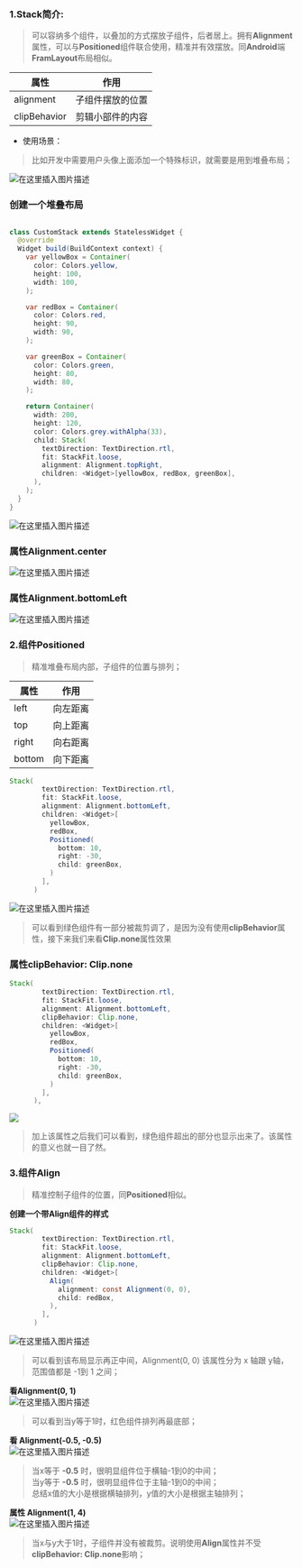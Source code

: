 ### 1.Stack简介:

> 可以容纳多个组件，以叠加的方式摆放子组件，后者居上。拥有**Alignment**属性，可以与**Positioned**组件联合使用，精准并有效摆放。同**Android**端**FramLayout**布局相似。

| 属性 | 作用 |
| --- | --- |
| alignment | 子组件摆放的位置 |
| clipBehavior | 剪辑小部件的内容 |

+   使用场景：

> 比如开发中需要用户头像上面添加一个特殊标识，就需要是用到堆叠布局；

![在这里插入图片描述](https://img-blog.csdnimg.cn/a0ad6e56ff774911b8ca0c78b5767d16.png)

### 创建一个堆叠布局

```java

class CustomStack extends StatelessWidget {
  @override
  Widget build(BuildContext context) {
    var yellowBox = Container(
      color: Colors.yellow,
      height: 100,
      width: 100,
    );

    var redBox = Container(
      color: Colors.red,
      height: 90,
      width: 90,
    );

    var greenBox = Container(
      color: Colors.green,
      height: 80,
      width: 80,
    );

    return Container(
      width: 200,
      height: 120,
      color: Colors.grey.withAlpha(33),
      child: Stack(
        textDirection: TextDirection.rtl,
        fit: StackFit.loose,
        alignment: Alignment.topRight,
        children: <Widget>[yellowBox, redBox, greenBox],
      ),
    );
  }
}

```

![在这里插入图片描述](assets/images/banner.jpg)

### 属性Alignment.center

![在这里插入图片描述](assets/images/img.png)  

### 属性Alignment.bottomLeft

![在这里插入图片描述](https://img-blog.csdnimg.cn/407db4ad7e6d4800b1451d8d5c794f75.png?x-oss-process=image/watermark,type_d3F5LXplbmhlaQ,shadow_50,text_Q1NETiBA5oCA5ZCb,size_16,color_FFFFFF,t_70,g_se,x_16)  

### 2.组件Positioned

> 精准堆叠布局内部，子组件的位置与排列；

| 属性 | 作用 |
| --- | --- |
| left | 向左距离 |
| top | 向上距离 |
| right | 向右距离 |
| bottom | 向下距离 |

```java
Stack(
        textDirection: TextDirection.rtl,
        fit: StackFit.loose,
        alignment: Alignment.bottomLeft,
        children: <Widget>[
          yellowBox,
          redBox,
          Positioned(
            bottom: 10,
            right: -30,
            child: greenBox,
          )
        ],
      )
```

![在这里插入图片描述](https://img-blog.csdnimg.cn/52c28c1689784e2c9592a4f3a764609c.png?x-oss-process=image/watermark,type_d3F5LXplbmhlaQ,shadow_50,text_Q1NETiBA5oCA5ZCb,size_16,color_FFFFFF,t_70,g_se,x_16)

> 可以看到绿色组件有一部分被裁剪调了，是因为没有使用**clipBehavior**属性，接下来我们来看**Clip.none**属性效果

### 属性clipBehavior: Clip.none

```java
Stack(
        textDirection: TextDirection.rtl,
        fit: StackFit.loose,
        alignment: Alignment.bottomLeft,
        clipBehavior: Clip.none,
        children: <Widget>[
          yellowBox,
          redBox,
          Positioned(
            bottom: 10,
            right: -30,
            child: greenBox,
          )
        ],
      ),
```

![](https://img-blog.csdnimg.cn/a84cd8cfe9e04e599b27dcbc28991191.png?x-oss-process=image/watermark,type_d3F5LXplbmhlaQ,shadow_50,text_Q1NETiBA5oCA5ZCb,size_15,color_FFFFFF,t_70,g_se,x_16)

> 加上该属性之后我们可以看到，绿色组件超出的部分也显示出来了。该属性的意义也就一目了然。

### 3.组件Align

> 精准控制子组件的位置，同**Positioned**相似。

**创建一个带Align组件的样式**

```java
Stack(
        textDirection: TextDirection.rtl,
        fit: StackFit.loose,
        alignment: Alignment.bottomLeft,
        clipBehavior: Clip.none,
        children: <Widget>[
          Align(
            alignment: const Alignment(0, 0),
            child: redBox,
          ),
        ],
      )
```

![在这里插入图片描述](https://img-blog.csdnimg.cn/fe54fb8b9c1c44f2bf20f3231ac41081.png?x-oss-process=image/watermark,type_d3F5LXplbmhlaQ,shadow_50,text_Q1NETiBA5oCA5ZCb,size_16,color_FFFFFF,t_70,g_se,x_16)

> 可以看到该布局显示再正中间，Alignment(0, 0) 该属性分为 x 轴跟 y轴，范围值都是 \-1到 1 之间；

**看Alignment(0, 1)**  
![在这里插入图片描述](https://img-blog.csdnimg.cn/aff1515649b9408daf2b1561fdbb93e0.png?x-oss-process=image/watermark,type_d3F5LXplbmhlaQ,shadow_50,text_Q1NETiBA5oCA5ZCb,size_16,color_FFFFFF,t_70,g_se,x_16)

> 可以看到当y等于1时，红色组件排列再最底部；

**看 Alignment(-0.5, -0.5)**  
![在这里插入图片描述](https://img-blog.csdnimg.cn/d128a32247a345ae83d4251b427a4ac2.png?x-oss-process=image/watermark,type_d3F5LXplbmhlaQ,shadow_50,text_Q1NETiBA5oCA5ZCb,size_16,color_FFFFFF,t_70,g_se,x_16)

> 当x等于 **\-0.5** 时，很明显组件位于横轴-1到0的中间；  
> 当y等于 **\-0.5** 时，很明显组件位于主轴-1到0的中间；  
> 总结x值的大小是根据横轴排列，y值的大小是根据主轴排列；

**属性 Alignment(1, 4)**  
![在这里插入图片描述](https://img-blog.csdnimg.cn/b6222d208fda49dbb41d00c435f948b1.png?x-oss-process=image/watermark,type_d3F5LXplbmhlaQ,shadow_50,text_Q1NETiBA5oCA5ZCb,size_16,color_FFFFFF,t_70,g_se,x_16)

> 当x与y大于1时，子组件并没有被裁剪。说明使用**Align**属性并不受**clipBehavior: Clip.none**影响；